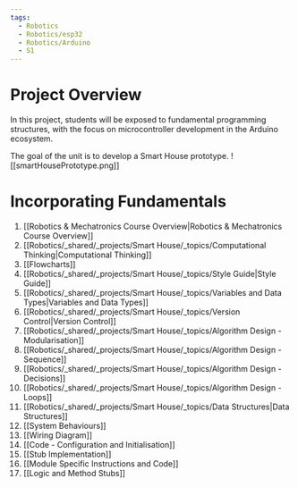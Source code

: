 ```yaml
---
tags:
  - Robotics
  - Robotics/esp32
  - Robotics/Arduino
  - S1
---
```

# Project Overview

In this project, students will be exposed to fundamental programming structures, with the focus on microcontroller development in the Arduino ecosystem.

The goal of the unit is to develop a Smart House prototype.
![[smartHousePrototype.png]]

# Incorporating Fundamentals


1. [[Robotics & Mechatronics Course Overview|Robotics & Mechatronics Course Overview]]
2. [[Robotics/_shared/_projects/Smart House/_topics/Computational Thinking|Computational Thinking]]
3. [[Flowcharts]]
4. [[Robotics/_shared/_projects/Smart House/_topics/Style Guide|Style Guide]]
5. [[Robotics/_shared/_projects/Smart House/_topics/Variables and Data Types|Variables and Data Types]]
6. [[Robotics/_shared/_projects/Smart House/_topics/Version Control|Version Control]]
7. [[Robotics/_shared/_projects/Smart House/_topics/Algorithm Design - Modularisation]]
8. [[Robotics/_shared/_projects/Smart House/_topics/Algorithm Design - Sequence]]
9. [[Robotics/_shared/_projects/Smart House/_topics/Algorithm Design - Decisions]]
10. [[Robotics/_shared/_projects/Smart House/_topics/Algorithm Design - Loops]]
11. [[Robotics/_shared/_projects/Smart House/_topics/Data Structures|Data Structures]]
13. [[System Behaviours]]
14. [[Wiring Diagram]]
15. [[Code - Configuration and Initialisation]]
16. [[Stub Implementation]]
17. [[Module Specific Instructions and Code]]
19. [[Logic and Method Stubs]]




